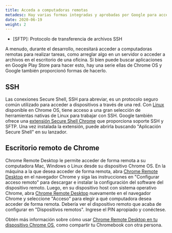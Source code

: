 ```yaml
---
title: Acceda a computadoras remotas
metadesc: Hay varias formas integradas y aprobadas por Google para acceder a computadoras remotas.
date: 2020-06-19
weight: 2
---
```


<!-- prettier-ignore -->
* [SFTP]: Protocolo de transferencia de archivos SSH

A menudo, durante el desarrollo, necesitará acceder a computadoras remotas para realizar tareas, como arreglar algo en un servidor o acceder a archivos en el escritorio de una oficina. Si bien puede buscar aplicaciones en Google Play Store para hacer esto, hay una serie ellas de Chrome OS y Google también proporcionó formas de hacerlo.

## SSH

Las conexiones Secure Shell, SSH para abreviar, es un protocolo seguro común utilizado para acceder a dispositivos a través de una red. Con [Linux](/%7B%7Blocale.code%7D%7D/linux) disponible en Chrome OS, tiene acceso a una gran selección de herramientas nativas de Linux para trabajar con SSH. Google también ofrece una [extensión Secure Shell Chrome](https://chrome.google.com/webstore/detail/secure-shell/iodihamcpbpeioajjeobimgagajmlibd) que proporciona soporte SSH y SFTP. Una vez instalada la extensión, puede abrirla buscando "Aplicación Secure Shell" en su lanzador.

## Escritorio remoto de Chrome

Chrome Remote Desktop le permite acceder de forma remota a su computadora Mac, Windows o Linux desde su dispositivo Chrome OS. En la máquina a la que desea acceder de forma remota, abra [Chrome Remote Desktop](remotedesktop.google.com/access) en el navegador Chrome y siga las instrucciones en "Configurar acceso remoto" para descargar e instalar la configuración del software del dispositivo remoto. Luego, en su dispositivo host con sistema operativo Chrome, abra [Chrome Remote Desktop](remotedesktop.google.com/access) nuevamente en el navegador Chrome y seleccione "Acceso" para elegir a qué computadora desea acceder de forma remota. Debería ver el dispositivo remoto que acaba de configurar en "Dispositivos remotos". Ingrese el PIN apropiado y conéctese.

Obtén más información sobre cómo usar [Chrome Remote Desktop en tu dispositivo Chrome OS,](https://support.google.com/chromebook/answer/1649523) como compartir tu Chromebook con otra persona.
